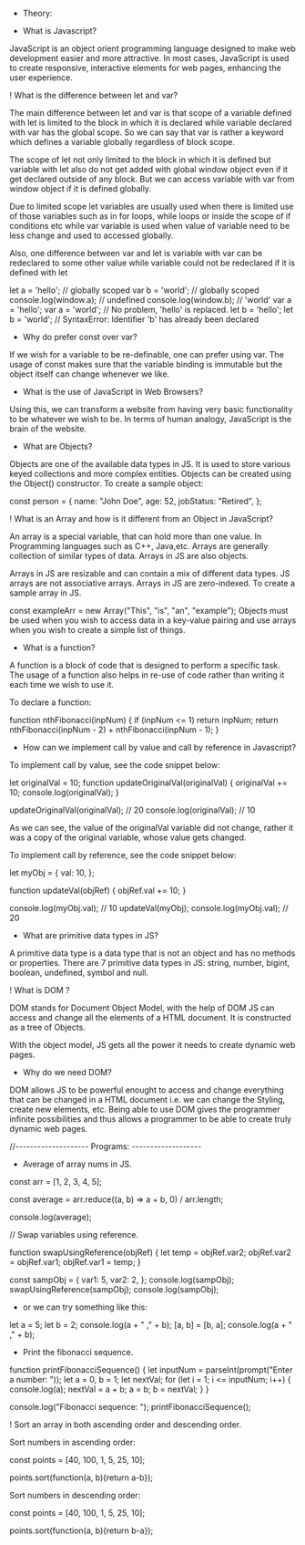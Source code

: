 + Theory:

- What is Javascript?

JavaScript is an object orient programming language designed to make web development easier and more attractive. In most cases, JavaScript is used to create responsive, interactive elements for web pages, enhancing the user experience.

! What is the difference between let and var?

The main difference between let and var is that scope of a variable defined with let is limited to the block in which it is declared while variable declared with var has the global scope. So we can say that var is rather a keyword which defines a variable globally regardless of block scope.

The scope of let not only limited to the block in which it is defined but variable with let also do not get added with global window object even if it get declared outside of any block. But we can access variable with var from window object if it is defined globally.

Due to limited scope let variables are usually used when there is limited use of those variables such as in for loops, while loops or inside the scope of if conditions etc while var variable is used when value of variable need to be less change and used to accessed globally.

Also, one difference between var and let is variable with var can be redeclared to some other value while variable could not be redeclared if it is defined with let

let a = 'hello'; // globally scoped var b = 'world'; // globally scoped console.log(window.a); // undefined console.log(window.b); // 'world' var a = 'hello'; var a = 'world'; // No problem, 'hello' is replaced. let b = 'hello'; let b = 'world'; // SyntaxError: Identifier 'b' has already been declared

- Why do prefer const over var?

If we wish for a variable to be re-definable, one can prefer using var. The usage of const makes sure that the variable binding is immutable but the object itself can change whenever we like.

+ What is the use of JavaScript in Web Browsers?

Using this, we can transform a website from having very basic functionality to be whatever we wish to be. In terms of human analogy, JavaScript is the brain of the website.

- What are Objects?

Objects are one of the available data types in JS. It is used to store various keyed collections and more complex entities. Objects can be created using the Object() constructor. To create a sample object:

const person = { name: "John Doe", age: 52, jobStatus: "Retired", };

! What is an Array and how is it different from an Object in JavaScript?

An array is a special variable, that can hold more than one value. In Programming languages such as C++, Java,etc. Arrays are generally collection of similar types of data. Arrays in JS are also objects.

Arrays in JS are resizable and can contain a mix of different data types. JS arrays are not associative arrays. Arrays in JS are zero-indexed. To create a sample array in JS.

const exampleArr = new Array("This", "is", "an", "example"); Objects must be used when you wish to access data in a key-value pairing and use arrays when you wish to create a simple list of things.

+ What is a function?

A function is a block of code that is designed to perform a specific task. The usage of a function also helps in re-use of code rather than writing it each time we wish to use it.

To declare a function:

function nthFibonacci(inpNum) { if (inpNum <= 1) return inpNum; return nthFibonacci(inpNum - 2) + nthFibonacci(inpNum - 1); }

- How can we implement call by value and call by reference in Javascript?

To implement call by value, see the code snippet below:

let originalVal = 10; function updateOriginalVal(originalVal) { originalVal += 10; console.log(originalVal); }

updateOriginalVal(originalVal); // 20 console.log(originalVal); // 10

As we can see, the value of the originalVal variable did not change, rather it was a copy of the original variable, whose value gets changed.

To implement call by reference, see the code snippet below:

let myObj = { val: 10, };

function updateVal(objRef) { objRef.val += 10; }

console.log(myObj.val); // 10 updateVal(myObj); console.log(myObj.val); // 20

+ What are primitive data types in JS?

A primitive data type is a data type that is not an object and has no methods or properties. There are 7 primitive data types in JS: string, number, bigint, boolean, undefined, symbol and null.

! What is DOM ?

DOM stands for Document Object Model, with the help of DOM JS can access and change all the elements of a HTML document. It is constructed as a tree of Objects.

With the object model, JS gets all the power it needs to create dynamic web pages.

- Why do we need DOM?

DOM allows JS to be powerful enought to access and change everything that can be changed in a HTML document i.e. we can change the Styling, create new elements, etc. Being able to use DOM gives the programmer infinite possibilities and thus allows a programmer to be able to create truly dynamic web pages.

//-------------------- Programs: -------------------

+ Average of array nums in JS.

const arr = [1, 2, 3, 4, 5];

const average = arr.reduce((a, b) => a + b, 0) / arr.length;

console.log(average);

// Swap variables using reference.

function swapUsingReference(objRef) { let temp = objRef.var2; objRef.var2 = objRef.var1; objRef.var1 = temp; }

const sampObj = { var1: 5, var2: 2, }; console.log(sampObj); swapUsingReference(sampObj); console.log(sampObj);

- or we can try something like this:

let a = 5; let b = 2; console.log(a + " ," + b); [a, b] = [b, a]; console.log(a + " ," + b);

+ Print the fibonacci sequence.

function printFibonacciSequence() { let inputNum = parseInt(prompt("Enter a number: ")); let a = 0, b = 1; let nextVal; for (let i = 1; i <= inputNum; i++) { console.log(a); nextVal = a + b; a = b; b = nextVal; } }

console.log("Fibonacci sequence: "); printFibonacciSequence();

! Sort an array in both ascending order and descending order.

Sort numbers in ascending order:

const points = [40, 100, 1, 5, 25, 10];

points.sort(function(a, b){return a-b});

Sort numbers in descending order:

const points = [40, 100, 1, 5, 25, 10];

points.sort(function(a, b){return b-a});
